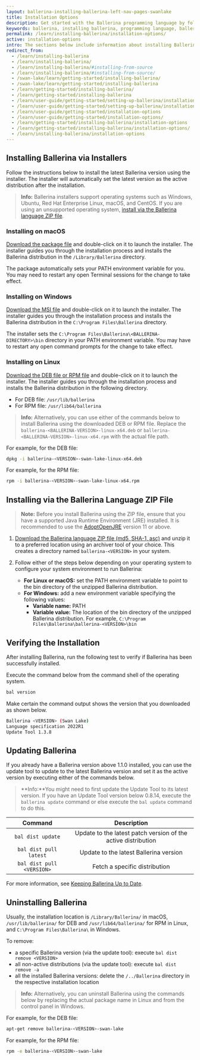 ```yaml
---
layout: ballerina-installing-ballerina-left-nav-pages-swanlake
title: Installation Options
description: Get started with the Ballerina programming language by following these instructions on installing and setting up Ballerina.
keywords: ballerina, installing ballerina, programming language, ballerina installation
permalink: /learn/installing-ballerina/installation-options/
active: installation-options
intro: The sections below include information about installing Ballerina.
redirect_from:
  - /learn/installing-ballerina
  - /learn/installing-ballerina/
  - /learn/installing-ballerina/#installing-from-source
  - /learn/installing-ballerina/#installing-from-source/
  - /swan-lake/learn/getting-started/installing-ballerina/
  - /swan-lake/learn/getting-started/installing-ballerina
  - /learn/getting-started/installing-ballerina/
  - /learn/getting-started/installing-ballerina
  - /learn/user-guide/getting-started/setting-up-ballerina/installation-options
  - /learn/user-guide/getting-started/setting-up-ballerina/installation-options/
  - /learn/user-guide/getting-started/installation-options
  - /learn/user-guide/getting-started/installation-options/
  - /learn/getting-started/installing-ballerina/installation-options
  - /learn/getting-started/installing-ballerina/installation-options/
  - /learn/installing-ballerina/installation-options
---
```




## Installing Ballerina via Installers

Follow the instructions below to install the latest Ballerina version using the installer. The installer will automatically set the latest version as the active distribution after the installation.

>**Info:** Ballerina installers support operating systems such as Windows, Ubuntu, Red Hat Enterprise Linux, macOS, and CentOS. If you are using an unsupported operating system, [install via the Ballerina language ZIP file](#installing-via-the-ballerina-language-zip-file).

### Installing on macOS

[Download the package file](/downloads) and double-click on it to launch the installer. The installer guides you through the installation process and installs the Ballerina distribution in the `/Library/Ballerina` directory.

The package automatically sets your PATH environment variable for you. You may need to restart any open Terminal sessions for the change to take effect.

### Installing on Windows

[Download the MSI file](/downloads) and double-click on it to launch the installer. The installer guides you through the installation process and installs the Ballerina distribution in the `C:\Program Files\Ballerina` directory.

The installer sets the `C:\Program Files\Ballerina\<BALLERINA-DIRECTORY>\bin` directory in your PATH environment variable. You may have to restart any open command prompts for the change to take effect.

### Installing on Linux

[Download the DEB file or RPM file](/downloads) and double-click on it to launch the installer. The installer guides you through the installation process and installs the Ballerina distribution in the following directory.
- For DEB file:  `/usr/lib/ballerina`
- For RPM file:  `/usr/lib64/ballerina`

> **Info:** Alternatively, you can use either of the commands below to install Ballerina using the downloaded DEB or RPM file. Replace the `ballerina-<BALLERINA-VERSION>-linux-x64.deb` or `ballerina-<BALLERINA-VERSION>-linux-x64.rpm` with the actual file path. 

For example, for the DEB file:
```bash
dpkg -i ballerina-<VERSION>-swan-lake-linux-x64.deb 
```

For example, for the RPM file:
```bash
rpm -i ballerina-<VERSION>-swan-lake-linux-x64.rpm 
```


## Installing via the Ballerina Language ZIP File

> **Note:** Before you install Ballerina using the ZIP file, ensure that you have a supported Java Runtime Environment (JRE) installed. It is recommended to use the [AdoptOpenJRE](https://adoptopenjdk.net/) version 11 or above.

1. <a id="packWindows" href="{{ site.dist_server }}/downloads/{{ site.data.swanlake-latest.metadata.version }}/{{ site.data.swanlake-latest.metadata.other-artefacts | first }}" class="cGTMDownload cDownload" data-download="downloads" data-pack="{{ site.data.swanlake-latest.metadata.zip-installer }}"> Download the Ballerina language ZIP file </a> <a href="{{ site.dist_server }}/downloads/{{ site.data.swanlake-latest.metadata.version }}/ballerina-{{ site.data.swanlake-latest.metadata.version }}-swan-lake.zip.md5">(md5, </a> <a href="{{ site.dist_server }}/downloads/{{ site.data.swanlake-latest.metadata.version }}/ballerina-{{ site.data.swanlake-latest.metadata.version }}-swan-lake.zip.sha1">SHA-1, </a> <a href="{{ site.dist_server }}/downloads/{{ site.data.swanlake-latest.metadata.version }}/ballerina-{{ site.data.swanlake-latest.metadata.version }}-swan-lake.zip.asc">asc)</a> and unzip it to a preferred location using an archiver tool of your choice. This creates a directory named `ballerina-<VERSION>` in your system.

2. Follow either of the steps below depending on your operating system to configure your system environment to run Ballerina:
    - **For Linux or macOS:** set the PATH environment variable to point to the bin directory of the unzipped Ballerina distribution.
    - **For Windows:** add a new environment variable specifying the following values:
        - **Variable name:** PATH
        - **Variable value:** The location of the bin directory of the unzipped Ballerina distribution. For example, `C:\Program Files\Ballerina\ballerina-<VERSION>\bin`


## Verifying the Installation

After installing Ballerina, run the following test to verify if Ballerina has been successfully installed. 

Execute the command below from the command shell of the operating system.

```bash
bal version
```

Make certain the command output shows the version that you downloaded as shown below.

```bash
Ballerina <VERSION> (Swan Lake)
Language specification 2022R1
Update Tool 1.3.8
```

## Updating Ballerina

If you already have a Ballerina version above 1.1.0 installed, you can use the update tool to update to the latest Ballerina version and set it as the active version by executing either of the commands below.

>**Info:**You might need to first update the Update Tool to its latest version. If you have an Update Tool version below 0.8.14, execute the `ballerina update` command or else execute the `bal update` command to do this.

**Command**|**Description**
:-----:|:-----:
`bal dist update`|Update to the latest patch version of the active distribution
`bal dist pull latest`|Update to the latest Ballerina version
`bal dist pull <VERSION>`|Fetch a specific distribution 

For more information, see [Keeping Ballerina Up to Date](/learn/cli-documentation/update-tool/).


## Uninstalling Ballerina

Usually, the installation location is `/Library/Ballerina/` in macOS, `/usr/lib/ballerina/` for DEB and `/usr/lib64/ballerina/` for RPM in Linux, and `C:\Program Files\Ballerina\` in Windows.

To remove:

- a specific Ballerina version (via the update tool): execute `bal dist remove <VERSION>` 
- all non-active distributions (via the update tool): execute `bal dist remove -a` 
- all the installed Ballerina versions: delete the `/../Ballerina` directory in the respective installation location

> **Info:** Alternatively, you can uninstall Ballerina using the commands below by replacing the actual package name in Linux and from the control panel in Windows.

For example, for the DEB file:
```bash
apt-get remove ballerina-<VERSION>-swan-lake
```

For example, for the RPM file:
```bash
rpm -e ballerina-<VERSION>-swan-lake
```

